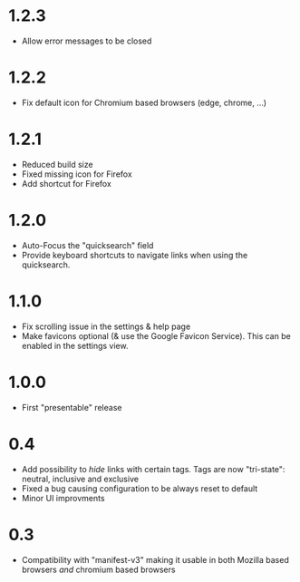 # 1.2.3

- Allow error messages to be closed

# 1.2.2

- Fix default icon for Chromium based browsers (edge, chrome, ...)

# 1.2.1

- Reduced build size
- Fixed missing icon for Firefox
- Add shortcut for Firefox

# 1.2.0

- Auto-Focus the "quicksearch" field
- Provide keyboard shortcuts to navigate links when using the quicksearch.

# 1.1.0

- Fix scrolling issue in the settings & help page
- Make favicons optional (& use the Google Favicon Service). This can be
  enabled in the settings view.

# 1.0.0

- First "presentable" release

# 0.4

- Add possibility to _hide_ links with certain tags. Tags are now "tri-state":
  neutral, inclusive and exclusive
- Fixed a bug causing configuration to be always reset to default
- Minor UI improvments

# 0.3

- Compatibility with "manifest-v3" making it usable in both Mozilla based
  browsers _and_ chromium based browsers
